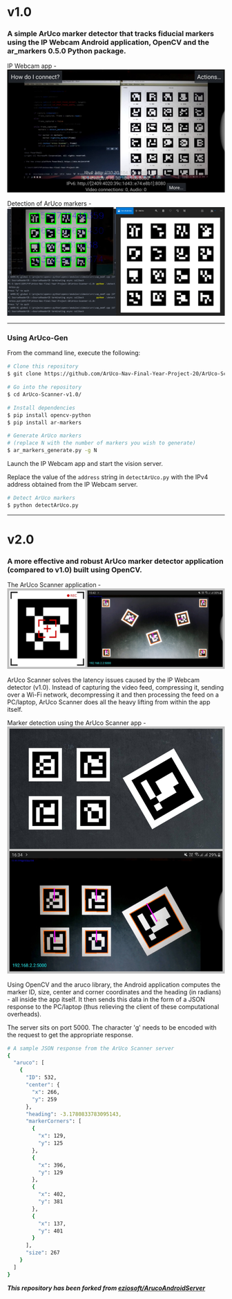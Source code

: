 # v1.0

### A simple ArUco marker detector that tracks fiducial markers using the IP Webcam Android application, OpenCV and the ar_markers 0.5.0 Python package.

IP Webcam app -
![ip-webcam-screen](images/ip-webcam.jpg)

Detection of ArUco markers -
![detected-aruco-markers](images/output.png)

---

### Using ArUco-Gen

From the command line, execute the following:

```bash
# Clone this repository
$ git clone https://github.com/ArUco-Nav-Final-Year-Project-20/ArUco-Scanner-v1.0.git/
```
```bash
# Go into the repository
$ cd ArUco-Scanner-v1.0/
```
```bash
# Install dependencies
$ pip install opencv-python
$ pip install ar-markers
```
```bash
# Generate ArUco markers
# (replace N with the number of markers you wish to generate)
$ ar_markers_generate.py -g N
```

Launch the IP Webcam app and start the vision server.

Replace the value of the ```address``` string in ```detectArUco.py``` with the IPv4 address obtained from the IP Webcam server.

```bash
# Detect ArUco markers
$ python detectArUco.py
```

---

# v2.0

### A more effective and robust ArUco marker detector application (compared to v1.0) built using OpenCV.

The ArUco Scanner application -
![aruco-scanner-app](images/app-screen.jpg)

ArUco Scanner solves the latency issues caused by the IP Webcam detector (v1.0). Instead of capturing the video feed, compressing it, sending over a Wi-Fi network, decompressing it and then processing the feed on a PC/laptop, ArUco Scanner does all the heavy lifting from within the app itself.

Marker detection using the ArUco Scanner app -
![marker-detection](images/detection.jpg)

Using OpenCV and the aruco library, the Android application computes the marker ID, size, center and corner coordinates and the heading (in radians) - all inside the app itself. It then sends this data in the form of a JSON response to the PC/laptop (thus relieving the client of these computational overheads).

The server sits on port 5000. The character 'g' needs to be encoded with the request to get the appropriate response.

``` bash
# A sample JSON response from the ArUco Scanner server
{
  "aruco": [
    {
      "ID": 532,
      "center": {
        "x": 266,
        "y": 259
      },
      "heading": -3.1780833783095143,
      "markerCorners": [
        {
          "x": 129,
          "y": 125
        },
        {
          "x": 396,
          "y": 129
        },
        {
          "x": 402,
          "y": 381
        },
        {
          "x": 137,
          "y": 401
        }
      ],
      "size": 267
    }
  ]
}
```

**_This repository has been forked from [eziosoft/ArucoAndroidServer](https://github.com/eziosoft/ArucoAndroidServer.git)_**

